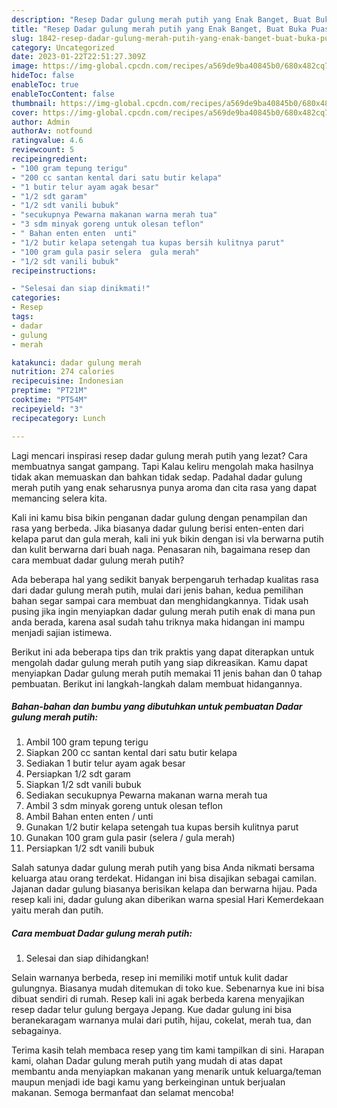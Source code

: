 ```yaml
---
description: "Resep Dadar gulung merah putih yang Enak Banget, Buat Buka Puasa Enak"
title: "Resep Dadar gulung merah putih yang Enak Banget, Buat Buka Puasa Enak"
slug: 1842-resep-dadar-gulung-merah-putih-yang-enak-banget-buat-buka-puasa-enak
category: Uncategorized
date: 2023-01-22T22:51:27.309Z
image: https://img-global.cpcdn.com/recipes/a569de9ba40845b0/680x482cq70/dadar-gulung-merah-putih-foto-resep-utama.jpg
hideToc: false
enableToc: true
enableTocContent: false
thumbnail: https://img-global.cpcdn.com/recipes/a569de9ba40845b0/680x482cq70/dadar-gulung-merah-putih-foto-resep-utama.jpg
cover: https://img-global.cpcdn.com/recipes/a569de9ba40845b0/680x482cq70/dadar-gulung-merah-putih-foto-resep-utama.jpg
author: Admin
authorAv: notfound
ratingvalue: 4.6
reviewcount: 5
recipeingredient:
- "100 gram tepung terigu"
- "200 cc santan kental dari satu butir kelapa"
- "1 butir telur ayam agak besar"
- "1/2 sdt garam"
- "1/2 sdt vanili bubuk"
- "secukupnya Pewarna makanan warna merah tua"
- "3 sdm minyak goreng untuk olesan teflon"
- " Bahan enten enten  unti"
- "1/2 butir kelapa setengah tua kupas bersih kulitnya parut"
- "100 gram gula pasir selera  gula merah"
- "1/2 sdt vanili bubuk"
recipeinstructions:

- "Selesai dan siap dinikmati!"
categories:
- Resep
tags:
- dadar
- gulung
- merah

katakunci: dadar gulung merah 
nutrition: 274 calories
recipecuisine: Indonesian
preptime: "PT21M"
cooktime: "PT54M"
recipeyield: "3"
recipecategory: Lunch

---
```



Lagi mencari inspirasi resep dadar gulung merah putih yang lezat? Cara membuatnya sangat gampang. Tapi Kalau keliru mengolah maka hasilnya tidak akan memuaskan dan bahkan tidak sedap. Padahal dadar gulung merah putih yang enak seharusnya punya aroma dan cita rasa yang dapat memancing selera kita.


Kali ini kamu bisa bikin penganan dadar gulung dengan penampilan dan rasa yang berbeda. Jika biasanya dadar gulung berisi enten-enten dari kelapa parut dan gula merah, kali ini yuk bikin dengan isi vla berwarna putih dan kulit berwarna dari buah naga. Penasaran nih, bagaimana resep dan cara membuat dadar gulung merah putih?

Ada beberapa hal yang sedikit banyak berpengaruh terhadap kualitas rasa dari dadar gulung merah putih, mulai dari jenis bahan, kedua pemilihan bahan segar sampai cara membuat dan menghidangkannya. Tidak usah pusing jika ingin menyiapkan dadar gulung merah putih enak di mana pun anda berada, karena asal sudah tahu triknya maka hidangan ini mampu menjadi sajian istimewa.


Berikut ini ada beberapa tips dan trik praktis yang dapat diterapkan untuk mengolah dadar gulung merah putih yang siap dikreasikan. Kamu dapat menyiapkan Dadar gulung merah putih memakai 11 jenis bahan dan 0 tahap pembuatan. Berikut ini langkah-langkah dalam membuat hidangannya.

<!--inarticleads1-->

##### Bahan-bahan dan bumbu yang dibutuhkan untuk pembuatan Dadar gulung merah putih:

1. Ambil 100 gram tepung terigu
1. Siapkan 200 cc santan kental dari satu butir kelapa
1. Sediakan 1 butir telur ayam agak besar
1. Persiapkan 1/2 sdt garam
1. Siapkan 1/2 sdt vanili bubuk
1. Sediakan secukupnya Pewarna makanan warna merah tua
1. Ambil 3 sdm minyak goreng untuk olesan teflon
1. Ambil  Bahan enten enten / unti
1. Gunakan 1/2 butir kelapa setengah tua kupas bersih kulitnya parut
1. Gunakan 100 gram gula pasir (selera / gula merah)
1. Persiapkan 1/2 sdt vanili bubuk


Salah satunya dadar gulung merah putih yang bisa Anda nikmati bersama keluarga atau orang terdekat. Hidangan ini bisa disajikan sebagai camilan. Jajanan dadar gulung biasanya berisikan kelapa dan berwarna hijau. Pada resep kali ini, dadar gulung akan diberikan warna spesial Hari Kemerdekaan yaitu merah dan putih. 

<!--inarticleads2-->

##### Cara membuat Dadar gulung merah putih:


1. Selesai dan siap dihidangkan!

Selain warnanya berbeda, resep ini memiliki motif untuk kulit dadar gulungnya. Biasanya mudah ditemukan di toko kue. Sebenarnya kue ini bisa dibuat sendiri di rumah. Resep kali ini agak berbeda karena menyajikan resep dadar telur gulung bergaya Jepang. Kue dadar gulung ini bisa beranekaragam warnanya mulai dari putih, hijau, cokelat, merah tua, dan sebagainya. 

Terima kasih telah membaca resep yang tim kami tampilkan di sini. Harapan kami, olahan Dadar gulung merah putih yang mudah di atas dapat membantu anda menyiapkan makanan yang menarik untuk keluarga/teman maupun menjadi ide bagi kamu yang berkeinginan untuk berjualan makanan. Semoga bermanfaat dan selamat mencoba!
